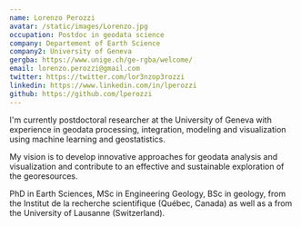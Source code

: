 ```yaml
---
name: Lorenzo Perozzi
avatar: /static/images/Lorenzo.jpg
occupation: Postdoc in geodata science
company: Departement of Earth Science
company2: University of Geneva
gergba: https://www.unige.ch/ge-rgba/welcome/
email: lorenzo.perozzi@gmail.com
twitter: https://twitter.com/lor3nzop3rozzi
linkedin: https://www.linkedin.com/in/lperozzi
github: https://github.com/lperozzi
---
```


I'm currently postdoctoral researcher at the University of Geneva with experience in geodata processing, integration, modeling and visualization using machine learning and geostatistics.

My vision is to develop innovative approaches for geodata analysis and visualization and contribute to an effective and sustainable exploration of the georesources.

PhD in Earth Sciences, MSc in Engineering Geology, BSc in geology, from the Institut de la recherche scientifique (Québec, Canada) as well as a from the University of Lausanne (Switzerland).
